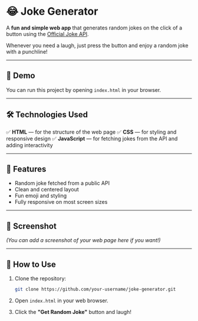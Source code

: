 
# 😂 Joke Generator

A **fun and simple web app** that generates random jokes on the click of a button using the [Official Joke API](https://official-joke-api.appspot.com/random_joke).

Whenever you need a laugh, just press the button and enjoy a random joke with a punchline!

---

## 🚀 Demo

You can run this project by opening `index.html` in your browser.

---

## 🛠️ Technologies Used

✅ **HTML** — for the structure of the web page
✅ **CSS** — for styling and responsive design
✅ **JavaScript** — for fetching jokes from the API and adding interactivity

---

## 📂 Features

* Random joke fetched from a public API
* Clean and centered layout
* Fun emoji and styling
* Fully responsive on most screen sizes

---

## 📸 Screenshot

*(You can add a screenshot of your web page here if you want!)*

---

## 📄 How to Use

1. Clone the repository:

   ```bash
   git clone https://github.com/your-username/joke-generator.git
   ```
2. Open `index.html` in your web browser.
3. Click the **"Get Random Joke"** button and laugh!


